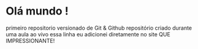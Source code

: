 # Olá mundo !
primeiro repositorio versionado de Git & Github
repositório criado durante uma aula ao vivo
essa linha eu adicionei diretamente no site QUE IMPRESSIONANTE!
